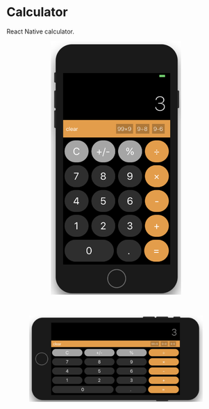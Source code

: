 # Calculator

React Native calculator.

<p align="center">
  <img src="https://github.com/clarketm/calculator/blob/master/res/portrait.png" width="300">
</p>

<br />

<p align="center">
  <img src="https://github.com/clarketm/calculator/blob/master/res/landscape.png" width="400">
</p>
